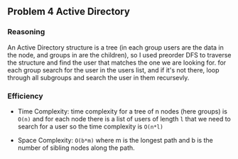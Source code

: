 ## Problem 4 Active Directory

### Reasoning

An Active Directory structure is a tree (in each group users are the data in the node, and groups in are the children), so I used preorder DFS to traverse the structure and find the user that matches the one we are looking for.
for each group search for the user in the users list, and if it's not there, loop through all subgroups and search the user in them recursevly.

### Efficiency

- Time Complexity: time complexity for a tree of n nodes (here groups) is `O(n)` and for each node there is a list of users of length `l` that we need to search for a user
  so the time complexity is `O(n*l)`

- Space Complexity: `O(b*m)` where m is the longest path and b is the number of sibling nodes along the path.
